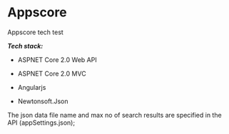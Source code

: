 # Appscore
Appscore tech test

***Tech stack:***

*	ASPNET Core 2.0 Web API

*	ASPNET Core 2.0 MVC

*	Angularjs

*	Newtonsoft.Json

The json data file name and max no of search results are specified in the API (appSettings.json);
